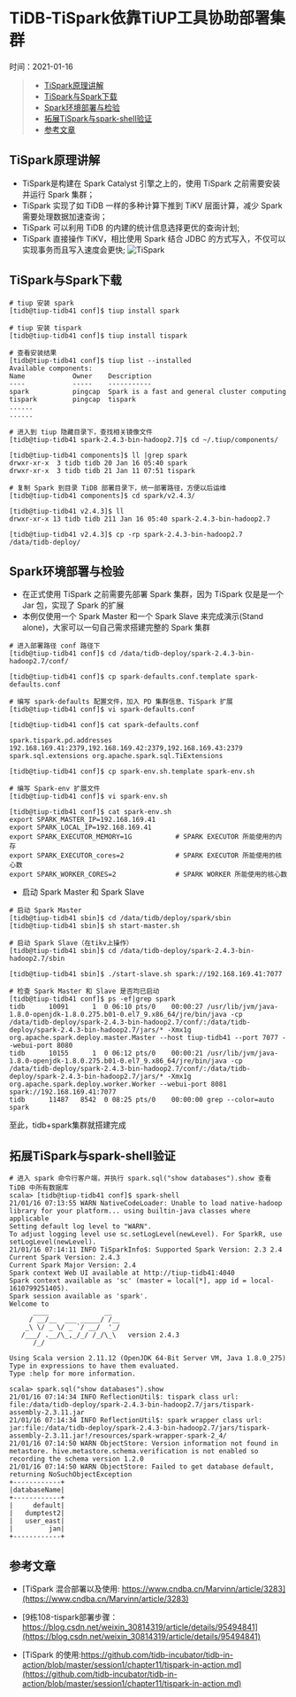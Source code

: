 # TiDB-TiSpark依靠TiUP工具协助部署集群
时间：2021-01-16

> - [TiSpark原理讲解](#TiSpark原理讲解)  
> - [TiSpark与Spark下载](#TiSpark与Spark下载)  
> - [Spark环境部署与检验](#Spark环境部署与检验)  
> - [拓展TiSpark与spark-shell验证](#拓展TiSpark与spark-shell验证)  
> - [参考文章](#参考文章)

## TiSpark原理讲解
 - TiSpark是构建在 Spark Catalyst 引擎之上的，使用 TiSpark 之前需要安装并运行 Spark 集群；   
 - TiSpark 实现了如 TiDB 一样的多种计算下推到 TiKV 层面计算，减少 Spark 需要处理数据加速查询；  
 - TiSpark 可以利用 TiDB 的内建的统计信息选择更优的查询计划;  
 - TiSpark 直接操作 TiKV，相比使用 Spark 结合 JDBC 的方式写入，不仅可以实现事务而且写入速度会更快;
![TiSpark](https://download.pingcap.com/images/docs-cn/tispark-architecture.png)

## TiSpark与Spark下载
```shell
# tiup 安装 spark
[tidb@tiup-tidb41 conf]$ tiup install spark

# tiup 安装 tispark
[tidb@tiup-tidb41 conf]$ tiup install tispark

# 查看安装结果
[tidb@tiup-tidb41 conf]$ tiup list --installed
Available components:
Name            Owner    Description
----            -----    -----------
spark           pingcap  Spark is a fast and general cluster computing 
tispark         pingcap  tispark
......
......

# 进入到 tiup 隐藏目录下，查找相关镜像文件
[tidb@tiup-tidb41 spark-2.4.3-bin-hadoop2.7]$ cd ~/.tiup/components/

[tidb@tiup-tidb41 components]$ ll |grep spark
drwxr-xr-x  3 tidb tidb 20 Jan 16 05:40 spark
drwxr-xr-x  3 tidb tidb 21 Jan 11 07:51 tispark

# 复制 Spark 到目录 TiDB 部署目录下，统一部署路径，方便以后运维
[tidb@tiup-tidb41 components]$ cd spark/v2.4.3/

[tidb@tiup-tidb41 v2.4.3]$ ll
drwxr-xr-x 13 tidb tidb 211 Jan 16 05:40 spark-2.4.3-bin-hadoop2.7

[tidb@tiup-tidb41 v2.4.3]$ cp -rp spark-2.4.3-bin-hadoop2.7 /data/tidb-deploy/
```

## Spark环境部署与检验
 - 在正式使用 TiSpark 之前需要先部署 Spark 集群，因为 TiSpark 仅是是一个 Jar 包，实现了 Spark 的扩展  
 - 本例仅使用一个 Spark Master 和一个 Spark Slave 来完成演示(Stand alone)，大家可以一句自己需求搭建完整的 Spark 集群  
```shell
# 进入部署路径 conf 路径下
[tidb@tiup-tidb41 conf]$ cd /data/tidb-deploy/spark-2.4.3-bin-hadoop2.7/conf/

[tidb@tiup-tidb41 conf]$ cp spark-defaults.conf.template spark-defaults.conf

# 编写 spark-defaults 配置文件，加入 PD 集群信息、TiSpark 扩展
[tidb@tiup-tidb41 conf]$ vi spark-defaults.conf

[tidb@tiup-tidb41 conf]$ cat spark-defaults.conf

spark.tispark.pd.addresses 192.168.169.41:2379,192.168.169.42:2379,192.168.169.43:2379
spark.sql.extensions org.apache.spark.sql.TiExtensions

[tidb@tiup-tidb41 conf]$ cp spark-env.sh.template spark-env.sh

# 编写 Spark-env 扩展文件
[tidb@tiup-tidb41 conf]$ vi spark-env.sh

[tidb@tiup-tidb41 conf]$ cat spark-env.sh
export SPARK_MASTER_IP=192.168.169.41
export SPARK_LOCAL_IP=192.168.169.41
export SPARK_EXECUTOR_MEMORY=1G           # SPARK EXECUTOR 所能使用的内存
export SPARK_EXECUTOR_cores=2             # SPARK EXECUTOR 所能使用的核心数
export SPARK_WORKER_CORES=2               # SPARK WORKER 所能使用的核心数
```

 - 启动 Spark Master 和 Spark Slave
```shell
# 启动 Spark Master
[tidb@tiup-tidb41 sbin]$ cd /data/tidb/deploy/spark/sbin
[tidb@tiup-tidb41 sbin]$ sh start-master.sh

# 启动 Spark Slave（在tikv上操作）
[tidb@tiup-tidb41 sbin]$ cd /data/tidb-deploy/spark-2.4.3-bin-hadoop2.7/sbin

[tidb@tiup-tidb41 sbin]$ ./start-slave.sh spark://192.168.169.41:7077

# 检查 Spark Master 和 Slave 是否均已启动
[tidb@tiup-tidb41 conf]$ ps -ef|grep spark
tidb      10091      1  0 06:10 pts/0    00:00:27 /usr/lib/jvm/java-1.8.0-openjdk-1.8.0.275.b01-0.el7_9.x86_64/jre/bin/java -cp /data/tidb-deploy/spark-2.4.3-bin-hadoop2.7/conf/:/data/tidb-deploy/spark-2.4.3-bin-hadoop2.7/jars/* -Xmx1g org.apache.spark.deploy.master.Master --host tiup-tidb41 --port 7077 --webui-port 8080
tidb      10155      1  0 06:12 pts/0    00:00:21 /usr/lib/jvm/java-1.8.0-openjdk-1.8.0.275.b01-0.el7_9.x86_64/jre/bin/java -cp /data/tidb-deploy/spark-2.4.3-bin-hadoop2.7/conf/:/data/tidb-deploy/spark-2.4.3-bin-hadoop2.7/jars/* -Xmx1g org.apache.spark.deploy.worker.Worker --webui-port 8081 spark://192.168.169.41:7077
tidb      11487   8542  0 08:25 pts/0    00:00:00 grep --color=auto spark

```
至此，tidb+spark集群就搭建完成

## 拓展TiSpark与spark-shell验证
```shell
# 进入 spark 命令行客户端，并执行 spark.sql("show databases").show 查看 TiDB 中所有数据库
scala> [tidb@tiup-tidb41 conf]$ spark-shell
21/01/16 07:13:55 WARN NativeCodeLoader: Unable to load native-hadoop library for your platform... using builtin-java classes where applicable
Setting default log level to "WARN".
To adjust logging level use sc.setLogLevel(newLevel). For SparkR, use setLogLevel(newLevel).
21/01/16 07:14:11 INFO TiSparkInfo$: Supported Spark Version: 2.3 2.4
Current Spark Version: 2.4.3
Current Spark Major Version: 2.4
Spark context Web UI available at http://tiup-tidb41:4040
Spark context available as 'sc' (master = local[*], app id = local-1610799251405).
Spark session available as 'spark'.
Welcome to
      ____              __
     / __/__  ___ _____/ /__
    _\ \/ _ \/ _ `/ __/  '_/
   /___/ .__/\_,_/_/ /_/\_\   version 2.4.3
      /_/
         
Using Scala version 2.11.12 (OpenJDK 64-Bit Server VM, Java 1.8.0_275)
Type in expressions to have them evaluated.
Type :help for more information.

scala> spark.sql("show databases").show
21/01/16 07:14:34 INFO ReflectionUtil$: tispark class url: file:/data/tidb-deploy/spark-2.4.3-bin-hadoop2.7/jars/tispark-assembly-2.3.11.jar
21/01/16 07:14:34 INFO ReflectionUtil$: spark wrapper class url: jar:file:/data/tidb-deploy/spark-2.4.3-bin-hadoop2.7/jars/tispark-assembly-2.3.11.jar!/resources/spark-wrapper-spark-2_4/
21/01/16 07:14:50 WARN ObjectStore: Version information not found in metastore. hive.metastore.schema.verification is not enabled so recording the schema version 1.2.0
21/01/16 07:14:50 WARN ObjectStore: Failed to get database default, returning NoSuchObjectException
+------------+
|databaseName|
+------------+
|     default|
|   dumptest2|
|   user_east|
|         jan|
+------------+
```


## 参考文章

 - [TiSpark 混合部署以及使用: https://www.cndba.cn/Marvinn/article/3283](https://www.cndba.cn/Marvinn/article/3283)

 - [9栋108-tispark部署步骤：https://blog.csdn.net/weixin_30814319/article/details/95494841](https://blog.csdn.net/weixin_30814319/article/details/95494841)

 - [TiSpark 的使用:https://github.com/tidb-incubator/tidb-in-action/blob/master/session1/chapter11/tispark-in-action.md](https://github.com/tidb-incubator/tidb-in-action/blob/master/session1/chapter11/tispark-in-action.md)